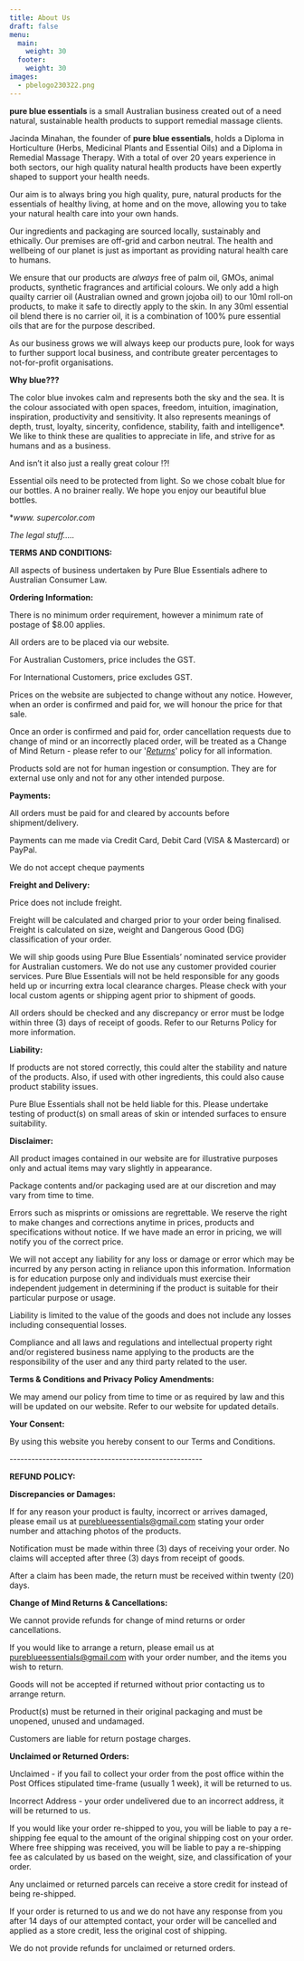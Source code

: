 ```yaml
---
title: About Us
draft: false
menu:
  main:
    weight: 30
  footer:
    weight: 30
images:
  - pbelogo230322.png
---
```

**pure blue essentials** is a small Australian business created out of a need natural, sustainable health products to support remedial massage clients. 

Jacinda Minahan, the founder of **pure blue essentials**, holds a Diploma in Horticulture (Herbs, Medicinal Plants and Essential Oils) and a Diploma in Remedial Massage Therapy.  With a total of over 20 years experience in both sectors, our high quality natural health products have been expertly shaped to support your health needs.

Our aim is to always bring you high quality, pure, natural products for the essentials of healthy living, at home and on the move, allowing you to take your natural health care into your own hands.

Our ingredients and packaging are sourced locally, sustainably and ethically.  Our premises are off-grid and carbon neutral.  The health and wellbeing of our planet is just as important as providing natural health care to humans.

We ensure that our products are *always* free of palm oil, GMOs, animal products, synthetic fragrances and artificial colours.  We only add a high quailty carrier oil (Australian owned and grown jojoba oil) to our 10ml roll-on products, to make it safe to directly apply to  the skin.  In any 30ml essential oil blend there is no carrier oil, it is a combination of 100% pure essential oils that are for the purpose described.

As our business grows we will always keep our products pure, look for ways to further support local business, and contribute greater percentages to not-for-profit organisations.

**Why blue???**

The color blue invokes calm and represents both the sky and the sea. It is the colour associated with open spaces, freedom, intuition, imagination, inspiration, productivity and sensitivity.  It also represents meanings of depth, trust, loyalty, sincerity, confidence, stability, faith and intelligence*.  We like to think these are qualities to appreciate in life, and strive for as humans and as a business.

And isn’t it also just a really great colour !?!

Essential oils need to be protected from light.  So we chose cobalt blue for our bottles.  A no brainer really. We hope you enjoy our beautiful blue bottles.

\**www. supercolor.com*

</div>



*T﻿he legal stuff.....*

**TERMS AND CONDITIONS:**

All aspects of business undertaken by Pure Blue Essentials adhere to Australian Consumer Law.

**Ordering Information:**

There is no minimum order requirement, however a minimum rate of postage of $8.00 applies.

All orders are to be placed via our website.

For Australian Customers, price includes the GST.

For International Customers, price excludes GST.

Prices on the website are subjected to change without any notice. However, when an order is confirmed and paid for, we will honour the price for that sale.

Once an order is confirmed and paid for, order cancellation requests due to change of mind or an incorrectly placed order, will be treated as a Change of Mind Return - please refer to our '*[Returns](https://www.awo.com.au/returns/)*' policy for all information.

Products sold are not for human ingestion or consumption. They are for external use only and not for any other intended purpose.



**Payments:**

All orders must be paid for and cleared by accounts before shipment/delivery.

Payments can me made via Credit Card, Debit Card (VISA & Mastercard) or PayPal.

We do not accept cheque payments



**Freight and Delivery:**

Price does not include freight.

Freight will be calculated and charged prior to your order being finalised. Freight is calculated on size, weight and Dangerous Good (DG) classification of your order.

We will ship goods using Pure Blue Essentials’ nominated service provider for Australian customers. We do not use any customer provided courier services. Pure Blue Essentials will not be held responsible for any goods held up or incurring extra local clearance charges. Please check with your local custom agents or shipping agent prior to shipment of goods.

All orders should be checked and any discrepancy or error must be lodge within three (3) days of receipt of goods. Refer to our Returns Policy for more information.



**Liability:**

If products are not stored correctly, this could alter the stability and nature of the products. Also, if used with other ingredients, this could also cause product stability issues.

Pure Blue Essentials shall not be held liable for this. Please undertake testing of product(s) on small areas of skin or intended surfaces to ensure suitability.



**Disclaimer:**

All product images contained in our website are for illustrative purposes only and actual items may vary slightly in appearance.

Package contents and/or packaging used are at our discretion and may vary from time to time.

Errors such as misprints or omissions are regrettable. We reserve the right to make changes and corrections anytime in prices, products and specifications without notice. If we have made an error in pricing, we will notify you of the correct price.

We will not accept any liability for any loss or damage or error which may be incurred by any person acting in reliance upon this information. Information is for education purpose only and individuals must exercise their independent judgement in determining if the product is suitable for their particular purpose or usage.

Liability is limited to the value of the goods and does not include any losses including consequential losses.

Compliance and all laws and regulations and intellectual property right and/or registered business name applying to the products are the responsibility of the user and any third party related to the user.



**Terms & Conditions and Privacy Policy Amendments:**

We may amend our policy from time to time or as required by law and this will be updated on our website. Refer to our website for updated details.



**Your Consent:**

By using this website you hereby consent to our Terms and Conditions.

\-----------------------------------------------------



**REFUND POLICY:**

**Discrepancies or Damages:**

If for any reason your product is faulty, incorrect or arrives damaged, please email us at [pureblueessentials@gmail.com](mailto:pureblueessentials@gmail.com) stating your order number and attaching photos of the products.

Notification must be made within three (3) days of receiving your order. No claims will accepted after three (3) days from receipt of goods.

After a claim has been made, the return must be received within twenty (20) days.



**Change of Mind Returns & Cancellations:**

We cannot provide refunds for change of mind returns or order cancellations.

If you would like to arrange a return, please email us at [pureblueessentials@gmail.com](mailto:pureblueessentials@gmail.com) with your order number, and the items you wish to return.

Goods will not be accepted if returned without prior contacting us to arrange return.

Product(s) must be returned in their original packaging and must be unopened, unused and undamaged.

Customers are liable for return postage charges.



**Unclaimed or Returned Orders:**

Unclaimed - if you fail to collect your order from the post office within the Post Offices stipulated time-frame (usually 1 week), it will be returned to us.

Incorrect Address *\-* your order undelivered due to an incorrect address, it will be returned to us.

If you would like your order re-shipped to you, you will be liable to pay a re-shipping fee equal to the amount of the original shipping cost on your order. Where free shipping was received, you will be liable to pay a re-shipping fee as calculated by us based on the weight, size, and classification of your order.

Any unclaimed or returned parcels can receive a store credit for instead of being re-shipped.

If your order is returned to us and we do not have any response from you after 14 days of our attempted contact, your order will be cancelled and applied as a store credit, less the original cost of shipping.

We do not provide refunds for unclaimed or returned orders.